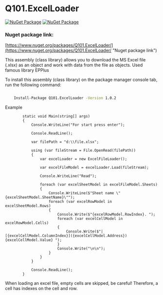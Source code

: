 # Q101.ExcelLoader

[![NuGet Package](https://img.shields.io/nuget/v/Q101.ExcelLoader.svg?style=for-the-badge&logo=appveyor)](https://www.nuget.org/packages/Q101.ExcelLoader)
[![NuGet Package](https://img.shields.io/nuget/dt/Q101.ExcelLoader.svg?style=for-the-badge&logo=appveyor)](https://www.nuget.org/packages/Q101.ExcelLoader)


### Nuget package link:
[https://www.nuget.org/packages/Q101.ExcelLoader/](https://www.nuget.org/packages/Q101.ExcelLoader/ "Nuget package link")


This assembly (class library) allows you to download the MS Excel file (.xlsx) as an object and work with data from the file as objects. Used famous library EPPlus

 To install this assembly (class library) on the package manager console tab, run the following command:
```bash

    Install-Package Q101.ExcelLoader -Version 1.0.2

```

Example

```
        static void Main(string[] args)
        {
            Console.WriteLine("For start press enter");

            Console.ReadLine();

            var filePath = "d:\\file.xlsx";

            using (var fileStream = File.OpenRead(filePath))
            {
                var excelLoader = new ExcelFileLoader();

                var excelFileModel = excelLoader.Load(fileStream);

                Console.WriteLine("Read");

                foreach (var excelSheetModel in excelFileModel.Sheets)
                {
                    Console.WriteLine($"Sheet name \"{excelSheetModel.SheetName}\"");
                    foreach (var excelRowModel in excelSheetModel.Rows)
                    {
                        Console.Write($"{excelRowModel.RowIndex}. ");
                        foreach (var excelCellModel in excelRowModel.Cells)
                        {
                            Console.Write($"| [{excelCellModel.ColumnIndex}]({excelCellModel.Address}) {excelCellModel.Value} ");
                        }
                        Console.Write("\n\n");
                    }
                }
            }

            Console.ReadLine();
        }
```

When loading an excel file, empty cells are skipped, be careful! Therefore, a cell has indexes on the cell and row.
